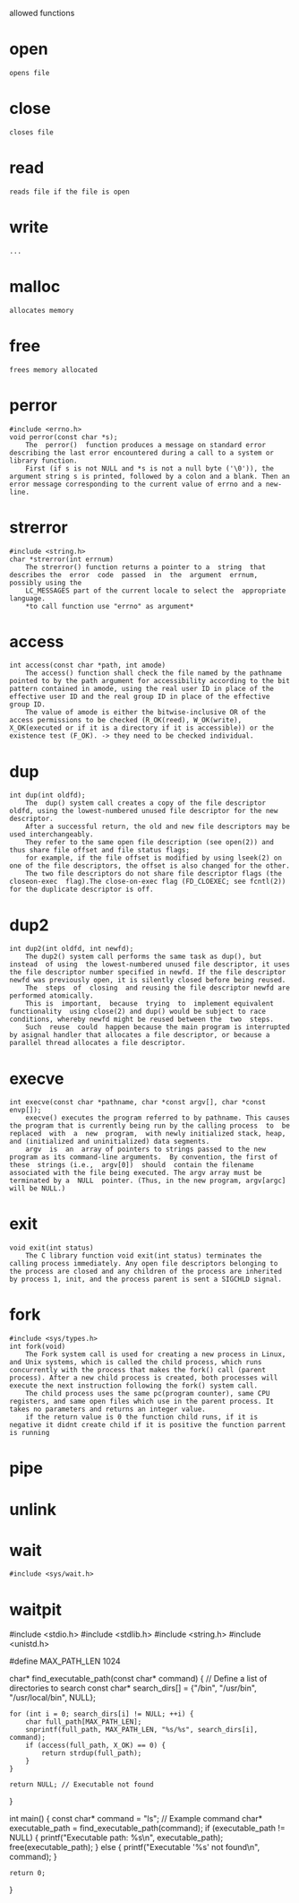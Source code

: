 allowed functions
# open
	opens file
# close
	closes file
# read
	reads file if the file is open
# write
	...
# malloc
	allocates memory
# free
	frees memory allocated
# perror <!-- this function discribes the preivious error, it prints first the argument given-->
	#include <errno.h> 
	void perror(const char *s);
		The  perror()  function produces a message on standard error describing the last error encountered during a call to a system or library function.
		First (if s is not NULL and *s is not a null byte ('\0')), the argument string s is printed, followed by a colon and a blank. Then an error message corresponding to the current value of errno and a new-line.
# strerror <!-- this function gives a *str with the error message with the given error number-->
	#include <string.h> 
	char *strerror(int errnum)
		The strerror() function returns a pointer to a  string  that  describes the  error  code  passed  in  the  argument  errnum, possibly using the 
		LC_MESSAGES part of the current locale to select the  appropriate  language.
		*to call function use "errno" as argument*
# access <!-- this function checks the file permissions -->
	int access(const char *path, int amode)
 		The access() function shall check the file named by the pathname pointed to by the path argument for accessibility according to the bit pattern contained in amode, using the real user ID in place of the effective user ID and the real group ID in place of the effective group ID.
   		The value of amode is either the bitwise-inclusive OR of the access permissions to be checked (R_OK(reed), W_OK(write), X_OK(executed or if it is a directory if it is accessible)) or the existence test (F_OK). -> they need to be checked individual.
# dup <!-- this function creates a copy of the file descriptor-->
	int dup(int oldfd);
		The  dup() system call creates a copy of the file descriptor oldfd, using the lowest-numbered unused file descriptor for the new descriptor.
    	After a successful return, the old and new file descriptors may be used interchangeably.
		They refer to the same open file description (see open(2)) and thus share file offset and file status flags; 
		for example, if the file offset is modified by using lseek(2) on one of the file descriptors, the offset is also changed for the other.
    	The two file descriptors do not share file descriptor flags (the closeon-exec  flag).The close-on-exec flag (FD_CLOEXEC; see fcntl(2)) for the duplicate descriptor is off.

# dup2 <!-- this function creates a copy of the file descriptor with the given number-->
	int dup2(int oldfd, int newfd);
		The dup2() system call performs the same task as dup(), but instead  of using  the lowest-numbered unused file descriptor, it uses the file descriptor number specified in newfd. If the file descriptor newfd was previously open, it is silently closed before being reused.
    	The  steps  of  closing  and reusing the file descriptor newfd are performed atomically.  
		This is  important,  because  trying  to  implement equivalent  functionality  using close(2) and dup() would be subject to race conditions, whereby newfd might be reused between the  two  steps.
    	Such  reuse  could  happen because the main program is interrupted by asignal handler that allocates a file descriptor, or because a parallel thread allocates a file descriptor.

# execve <!-- this function executes the given command onn the file, 1st"command path", 2nd"command","command flag","filename" 3nd"enviorenment path"-->
	int execve(const char *pathname, char *const argv[], char *const envp[]);
		execve() executes the program referred to by pathname. This causes the program that is currently being run by the calling process  to  be  replaced  with  a  new  program,  with newly initialized stack, heap, and (initialized and uninitialized) data segments.
		argv  is  an  array of pointers to strings passed to the new program as its command-line arguments.  By convention, the first of these  strings (i.e.,  argv[0])  should  contain the filename associated with the file being executed. The argv array must be terminated by a  NULL  pointer. (Thus, in the new program, argv[argc] will be NULL.)

# exit <!--this funtion  terminates the program and frees dinamic allocated memory only (need to close any file) it doesnt return anything but it shows if it was an error or it was exopected depending on the argument given-->
	void exit(int status)
		The C library function void exit(int status) terminates the calling process immediately. Any open file descriptors belonging to the process are closed and any children of the process are inherited by process 1, init, and the process parent is sent a SIGCHLD signal.
# fork <!--this function creates a "copy" of the function called child. you can make the parrent do something while child does a diferent thing-->
	#include <sys/types.h>
	int fork(void)
		The Fork system call is used for creating a new process in Linux, and Unix systems, which is called the child process, which runs concurrently with the process that makes the fork() call (parent process). After a new child process is created, both processes will execute the next instruction following the fork() system call.
		The child process uses the same pc(program counter), same CPU registers, and same open files which use in the parent process. It takes no parameters and returns an integer value.
		if the return value is 0 the function child runs, if it is negative it didnt create child if it is positive the function parrent is running
# pipe <!--this function allow parent and child process to comunicate, the parent writes in th fd given and the child reads the massage-->
# unlink <!--this function deletes a file if you have permissions to do so and if all of the fds associeted with that file are closed. the file's directory entry will be removed, but the file's data blocks on the disk will remain allocated. The file will only be effectively deleted from the file system once all open file descriptors associated with it are closed and there are no more references to it. -->
# wait <!--this function will make the parrent process to wait for the child process to terminate for it to continue to work-->
	#include <sys/wait.h>
# waitpit


#include <stdio.h>
#include <stdlib.h>
#include <string.h>
#include <unistd.h>

#define MAX_PATH_LEN 1024

char* find_executable_path(const char* command) {
    // Define a list of directories to search
    const char* search_dirs[] = {"/bin", "/usr/bin", "/usr/local/bin", NULL};

    for (int i = 0; search_dirs[i] != NULL; ++i) {
        char full_path[MAX_PATH_LEN];
        snprintf(full_path, MAX_PATH_LEN, "%s/%s", search_dirs[i], command);
        if (access(full_path, X_OK) == 0) {
            return strdup(full_path);
        }
    }

    return NULL; // Executable not found
}

int main() {
    const char* command = "ls"; // Example command
    char* executable_path = find_executable_path(command);
    if (executable_path != NULL) {
        printf("Executable path: %s\n", executable_path);
        free(executable_path);
    } else {
        printf("Executable '%s' not found\n", command);
    }

    return 0;
}
